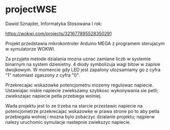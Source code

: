 # projectWSE

Dawid Sznajder, Informatyka Stosowana I rok:

https://wokwi.com/projects/321677895528350291

Projekt przedstawia mikrokontroler Arduino MEGA z programem sterujacym
w symulatorze WOKWI. 

Za przyjeta metode dzialania mozna uznac zamiane liczb w systemie binarnym
na system dziesietny. 4 diody symbolizuja wagi bitow w zapisie dwojkowym.
W momencie gdy LED jest zapalony utozsamiamy go z cyfra "1" natomiast zgaszony
z cyfra "0".

Przekrecajac wskazowke potencjometru mozemy regulowac napiecie. Ustawiajac
niskie napiecie zwiekszamy szybkosc wykonywania sie petli; zwiekszajac
napiecie petla przebiega wolniej.

Wada projektu jest to ze trzeba na starcie przestawic napiecie na
potencjometrze przekrecajac wskazowke w prawa strone po to
aby petla przebiegala wolniej i mozna bylo zobaczyc 
dzialanie projektu; najpierw nalezy uruchomic symulacje nastepnie
zwiekszyc napiecie.

